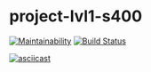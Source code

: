 # project-lvl1-s400
[![Maintainability](https://api.codeclimate.com/v1/badges/f9e9856f0bced7af6e77/maintainability)](https://codeclimate.com/github/NikiforovJacob/project-lvl1-s400/maintainability)
[![Build Status](https://travis-ci.org/NikiforovJacob/project-lvl1-s400.svg?branch=master)](https://travis-ci.org/NikiforovJacob/project-lvl1-s400)

[![asciicast](https://asciinema.org/a/5fT3chGB0DKzj4bWVsZH9Sszw.svg)](https://asciinema.org/a/5fT3chGB0DKzj4bWVsZH9Sszw)